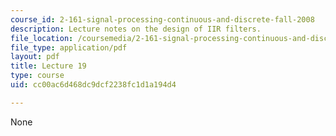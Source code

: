 ```yaml
---
course_id: 2-161-signal-processing-continuous-and-discrete-fall-2008
description: Lecture notes on the design of IIR filters.
file_location: /coursemedia/2-161-signal-processing-continuous-and-discrete-fall-2008/cc00ac6d468dc9dcf2238fc1d1a194d4_lecture_19.pdf
file_type: application/pdf
layout: pdf
title: Lecture 19
type: course
uid: cc00ac6d468dc9dcf2238fc1d1a194d4

---
```

None